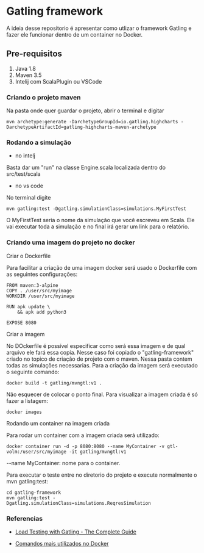 # Gatling framework

A ideia desse repositorio é apresentar como utlizar o framework Gatling e fazer ele funcionar dentro de um container no Docker.

## Pre-requisitos

1. Java 1.8 
2. Maven 3.5
3. Intelij com ScalaPlugin ou VSCode

### Criando o projeto maven

Na pasta onde quer guardar o projeto, abrir o terminal e digitar

`mvn archetype:generate -DarchetypeGroupId=io.gatling.highcharts -DarchetypeArtifactId=gatling-highcharts-maven-archetype`

### Rodando a simulação

 * no intelj 

  Basta dar um "run" na classe Engine.scala localizada dentro do src/test/scala

* no vs code

No terminal digite

`mvn gatling:test -Dgatling.simulationClass=simulations.MyFirstTest`


O MyFirstTest seria o nome da simulação que você escreveu em Scala.
Ele vai executar toda a simulação e no final irá gerar um link para o relatório.

### Criando uma imagem do projeto no docker

Criar o Dockerfile 

Para facilitar a criação de uma imagem docker será usado o Dockerfile com as seguintes configurações:

```
FROM maven:3-alpine
COPY . /user/src/myimage
WORKDIR /user/src/myimage

RUN apk update \
    && apk add python3
    
EXPOSE 8080
```

Criar a imagem

No DOckerfile é possível especificar como será essa imagem e de qual arquivo ele fará essa copia. Nesse caso foi copiado o "gatling-framework" criado no topico de criação de projeto com o maven. Nessa pasta contem todas as simulações necessarias. Para a criação da imagem será executado o seguinte comando:

`docker build -t gatling/mvngtl:v1 .`

Não esquecer de colocar o ponto final. Para visualizar a imagem criada é só fazer a listagem:

`docker images`

Rodando um container na imagem criada  

Para rodar um container com a imagem criada será utilizado:

`docker container run -d -p 8080:8080 --name MyContainer -v gtl-volm:/user/src/myimage -it gatling/mvngtl:v1`

--name MyContainer: nome para o container.

Para executar o teste entre no diretorio do projeto e execute normalmente o mvn gatling:test:

```
cd gatling-framework
mvn gatling:test -Dgatling.simulationClass=simulations.ReqresSimulation
```

### Referencias

- [Load Testing with Gatling - The Complete Guide](https://www.james-willett.com/gatling-load-testing-complete-guide/)

- [Comandos mais utilizados no Docker](https://woliveiras.com.br/posts/comandos-mais-utilizados-no-docker/)
